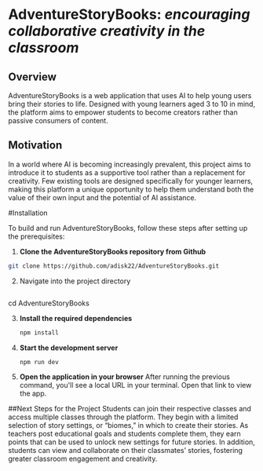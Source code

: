 # AdventureStoryBooks: *encouraging collaborative creativity in the classroom*

## Overview
AdventureStoryBooks is a web application that uses AI to help young users bring their stories to life. Designed with young learners aged 3 to 10 in mind, the platform aims to empower students to become creators rather than passive consumers of content.

## Motivation
In a world where AI is becoming increasingly prevalent, this project aims to introduce it to students as a supportive tool rather than a replacement for creativity. Few existing tools are designed specifically for younger learners, making this platform a unique opportunity to help them understand both the value of their own input and the potential of AI assistance.

#Installation

To build and run AdventureStoryBooks, follow these steps after setting up the prerequisites:

1. **Clone the AdventureStoryBooks repository from Github**
  ```bash
  git clone https://github.com/adisk22/AdventureStoryBooks.git
  ```
2.	Navigate into the project directory
  	```bash
   cd AdventureStoryBooks
	
3. **Install the required dependencies**
   ```bash
   npm install
   ```
4. **Start the development server**
   ```bash
   npm run dev
   ```
3. **Open the application in your browser**
   After running the previous command, you'll see a local URL in your terminal. Open that link to view the app.

##Next Steps for the Project
Students can join their respective classes and access multiple classes through the platform. They begin with a limited selection of story settings, or “biomes,” in which to create their stories. As teachers post educational goals and students complete them, they earn points that can be used to unlock new settings for future stories. In addition, students can view and collaborate on their classmates’ stories, fostering greater classroom engagement and creativity.
   
